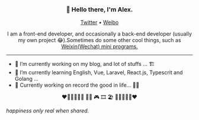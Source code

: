 <h3 align='center'>👋 Hello there, I'm Alex.</h3>

<p align='center'>
	<a href='https://twitter.com/AuJynZephyr'>Twitter</a> • 
  <a href='http://weibo.com/5315709296'>Weibo</a>
</p>

<p align='center'>I am a front-end developer, and occasionally a back-end developer (usually my own project 😂).Sometimes do some other cool things, such as <a href="https://mp.weixin.qq.com/cgi-bin/wx" />Weixin(Wechat) mini programs.</a>
</p>

----

- 🔭 I’m currently working on my blog, and lot of stuffs … 🏗
- 🌱 I’m currently learning English, Vue,  Laravel, React.js, Typescrit and Golang ...
- 📝 Currently working on record the good in life… 🧟‍♂️

<p align='center'>❤️🧡💛💚💙💜 👨‍💻 🎮 🎞 🏖 💜💙💚💛🧡❤️</p>

*happiness only real when shared.*

